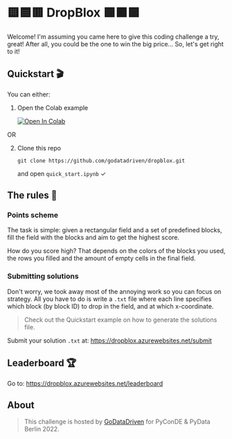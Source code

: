 # 🟨🟦🟥 DropBlox 🟩🟧🟪 

Welcome! I'm assuming you came here to give this coding challenge a try, great! After all, you could be the one to win the big price... So, let's get right to it! 

## Quickstart 🎬

You can either:

1. Open the Colab example

    [![Open In Colab](https://colab.research.google.com/assets/colab-badge.svg)](https://colab.research.google.com/drive/1NmfslkeZ4TWp-PZmq6XqWjoZhABoV82W?usp=sharing)

OR

2. Clone this repo

    ```shell
    git clone https://github.com/godatadriven/dropblox.git
    ```

    and open `quick_start.ipynb` ✓

## The rules 📜

### Points scheme
The task is simple: given a rectangular field and a set of predefined blocks, fill the field with the blocks and aim to get the highest score. 

How do you score high? That depends on the colors of the blocks you used, the rows you filled and the amount of empty cells in the final field.

### Submitting solutions
Don't worry, we took away most of the annoying work so you can focus on strategy. All you have to do is write a `.txt` file where each line specifies which block (by block ID) to drop in the field, and at which x-coordinate. 

> Check out the Quickstart example on how to generate the solutions file.

Submit your solution `.txt` at: https://dropblox.azurewebsites.net/submit

## Leaderboard 🏆

Go to: https://dropblox.azurewebsites.net/leaderboard


## About
> This challenge is hosted by [GoDataDriven](https://godatadriven.com/) for PyConDE & PyData Berlin 2022.